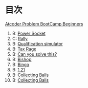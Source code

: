 # 目次

[Atcoder Problem BootCamp Beginners](https://kenkoooo.com/atcoder/#/training/Boot%20camp%20for%20Beginners)

1. B: [Power Socket](01powersocket/power_socket.go)
2. C: [Rally](rally/rally.go)
3. B: [Qualification simulator](qualificationsimulator/qualification_simulator.go)
4. B: [Tax Rage](taxrate/tax_rate.go)
5. B: [Can you solve this?](https://atcoder.jp/contests/abc121/tasks/abc121_b)
6. B: [Bishop](06bishop/bishop.go)
7. B: [Bingo](07bingo/bingo.go)
8. B: [1 21](08onetwoone/onetwoone.go)
9. B: [Collecting Balls](09collectingballs/collectingballs.go)
10. B: [Collecting Balls](10cardgamefortwo/cardgamefortwo.go)
